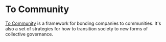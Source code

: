 # To Community

[To Community](https://to.community) is a framework for bonding companies to communities. It's also a set of strategies for how to transition society to new forms of collective governance.
